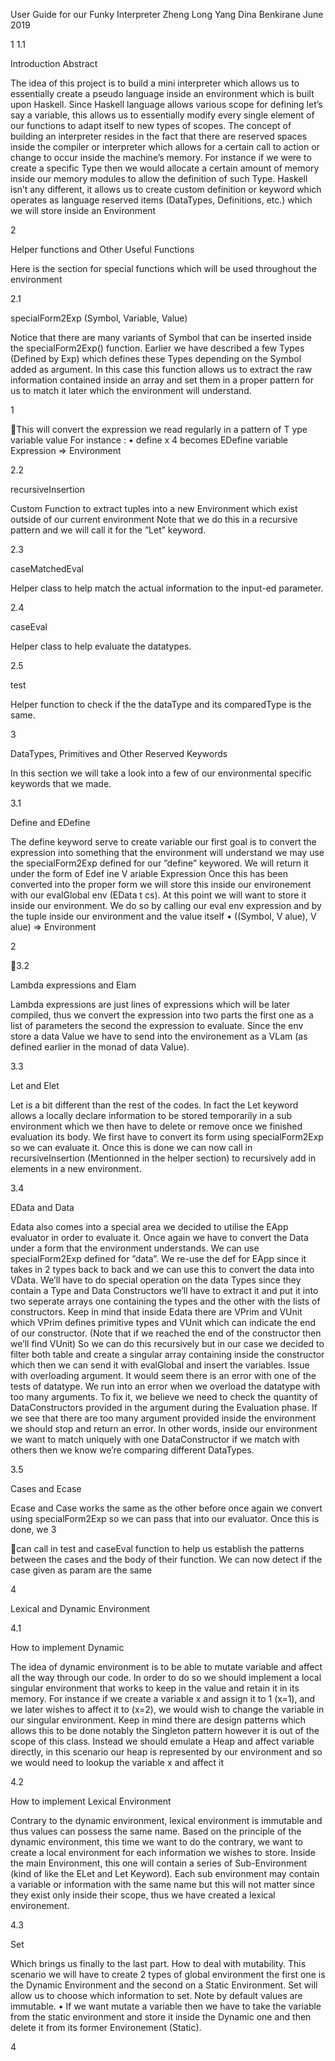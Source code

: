 User Guide for our Funky Interpreter
Zheng Long Yang
Dina Benkirane
June 2019

1
1.1

Introduction
Abstract

The idea of this project is to build a mini interpreter which allows us to essentially create a pseudo language inside an environment which is built upon
Haskell. Since Haskell language allows various scope for defining let’s say a variable, this allows us to essentially modify every single element of our functions
to adapt itself to new types of scopes.
The concept of building an interpreter resides in the fact that there are
reserved spaces inside the compiler or interpreter which allows for a certain
call to action or change to occur inside the machine’s memory. For instance
if we were to create a specific Type then we would allocate a certain amount
of memory inside our memory modules to allow the definition of such Type.
Haskell isn’t any different, it allows us to create custom definition or keyword
which operates as language reserved items (DataTypes, Definitions, etc.) which
we will store inside an Environment

2

Helper functions and Other Useful Functions

Here is the section for special functions which will be used throughout the
environment

2.1

specialForm2Exp (Symbol, Variable, Value)

Notice that there are many variants of Symbol that can be inserted inside the
specialForm2Exp() function. Earlier we have described a few Types (Defined by
Exp) which defines these Types depending on the Symbol added as argument.
In this case this function allows us to extract the raw information contained
inside an array and set them in a proper pattern for us to match it later which
the environment will understand.

1

This will convert the expression we read regularly in a pattern of
T ype variable value
For instance :
• define x 4 becomes EDefine variable Expression ⇒ Environment

2.2

recursiveInsertion

Custom Function to extract tuples into a new Environment which exist outside
of our current environment Note that we do this in a recursive pattern and we
will call it for the ”Let” keyword.

2.3

caseMatchedEval

Helper class to help match the actual information to the input-ed parameter.

2.4

caseEval

Helper class to help evaluate the datatypes.

2.5

test

Helper function to check if the the dataType and its comparedType is the same.

3

DataTypes, Primitives and Other Reserved
Keywords

In this section we will take a look into a few of our environmental specific
keywords that we made.

3.1

Define and EDefine

The define keyword serve to create variable our first goal is to convert the
expression into something that the environment will understand we may use the
specialForm2Exp defined for our ”define” keywored. We will return it under the
form of Edef ine V ariable Expression
Once this has been converted into the proper form we will store this inside our
environement with our evalGlobal env (EData t cs). At this point we will want
to store it inside our environment. We do so by calling our eval env expression
and by the tuple inside our environment and the value itself
• ((Symbol, V alue), V alue) ⇒ Environment

2

3.2

Lambda expressions and Elam

Lambda expressions are just lines of expressions which will be later compiled,
thus we convert the expression into two parts the first one as a list of parameters
the second the expression to evaluate.
Since the env store a data Value we have to send into the environement as a
VLam (as defined earlier in the monad of data Value).

3.3

Let and Elet

Let is a bit different than the rest of the codes. In fact the Let keyword allows a
locally declare information to be stored temporarily in a sub environment which
we then have to delete or remove once we finished evaluation its body.
We first have to convert its form using specialForm2Exp so we can evaluate
it. Once this is done we can now call in recursiveInsertion (Mentionned in the
helper section) to recursively add in elements in a new environment.

3.4

EData and Data

Edata also comes into a special area we decided to utilise the EApp evaluator in
order to evaluate it. Once again we have to convert the Data under a form that
the environment understands. We can use specialForm2Exp defined for ”data”.
We re-use the def for EApp since it takes in 2 types back to back and we can
use this to convert the data into VData.
We’ll have to do special operation on the data Types since they contain a Type
and Data Constructors we’ll have to extract it and put it into two seperate arrays one containing the types and the other with the lists of constructors. Keep
in mind that inside Edata there are VPrim and VUnit which VPrim defines
primitive types and VUnit which can indicate the end of our constructor. (Note
that if we reached the end of the constructor then we’ll find VUnit) So we can
do this recursively but in our case we decided to filter both table and create a
singular array containing inside the constructor which then we can send it with
evalGlobal and insert the variables.
Issue with overloading argument. It would seem there is an error with one
of the tests of datatype. We run into an error when we overload the datatype
with too many arguments. To fix it, we believe we need to check the quantity
of DataConstructors provided in the argument during the Evaluation phase. If
we see that there are too many argument provided inside the environment we
should stop and return an error. In other words, inside our environment we want
to match uniquely with one DataConstructor if we match with others then we
know we’re comparing different DataTypes.

3.5

Cases and Ecase

Ecase and Case works the same as the other before once again we convert using
specialForm2Exp so we can pass that into our evaluator. Once this is done, we
3

can call in test and caseEval function to help us establish the patterns between
the cases and the body of their function. We can now detect if the case given
as param are the same

4

Lexical and Dynamic Environment

4.1

How to implement Dynamic

The idea of dynamic environment is to be able to mutate variable and affect all
the way through our code. In order to do so we should implement a local singular
environment that works to keep in the value and retain it in its memory. For
instance if we create a variable x and assign it to 1 (x=1), and we later wishes
to affect it to (x=2), we would wish to change the variable in our singular
environment. Keep in mind there are design patterns which allows this to be
done notably the Singleton pattern however it is out of the scope of this class.
Instead we should emulate a Heap and affect variable directly, in this scenario
our heap is represented by our environment and so we would need to lookup the
variable x and affect it

4.2

How to implement Lexical Environment

Contrary to the dynamic environment, lexical environment is immutable and
thus values can possess the same name. Based on the principle of the dynamic
environment, this time we want to do the contrary, we want to create a local
environment for each information we wishes to store. Inside the main Environment, this one will contain a series of Sub-Environment (kind of like the ELet
and Let Keyword). Each sub environment may contain a variable or information with the same name but this will not matter since they exist only inside
their scope, thus we have created a lexical environement.

4.3

Set

Which brings us finally to the last part. How to deal with mutability. This
scenario we will have to create 2 types of global environment the first one is the
Dynamic Environment and the second on a Static Environment. Set will allow
us to choose which information to set. Note by default values are immutable.
• If we want mutate a variable then we have to take the variable from the
static environment and store it inside the Dynamic one and then delete it
from its former Environement (Static).

4

